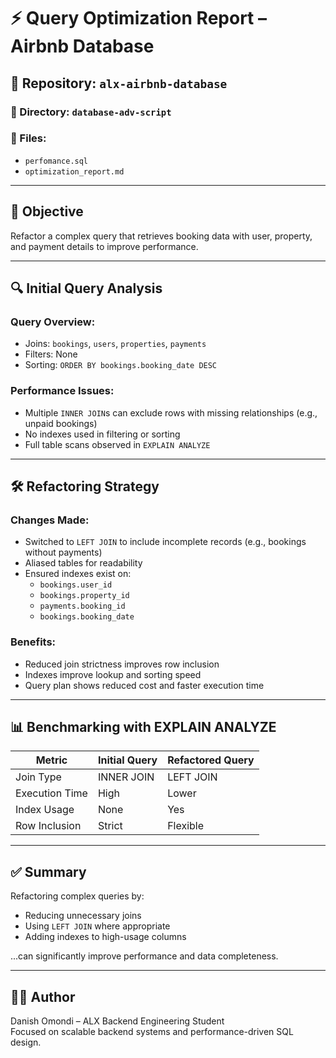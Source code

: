 # ⚡ Query Optimization Report – Airbnb Database

## 📁 Repository: `alx-airbnb-database`
### 📂 Directory: `database-adv-script`
### 📄 Files:
- `perfomance.sql`
- `optimization_report.md`

---

## 🎯 Objective

Refactor a complex query that retrieves booking data with user, property, and payment details to improve performance.

---

## 🔍 Initial Query Analysis

### Query Overview:
- Joins: `bookings`, `users`, `properties`, `payments`
- Filters: None
- Sorting: `ORDER BY bookings.booking_date DESC`

### Performance Issues:
- Multiple `INNER JOIN`s can exclude rows with missing relationships (e.g., unpaid bookings)
- No indexes used in filtering or sorting
- Full table scans observed in `EXPLAIN ANALYZE`

---

## 🛠️ Refactoring Strategy

### Changes Made:
- Switched to `LEFT JOIN` to include incomplete records (e.g., bookings without payments)
- Aliased tables for readability
- Ensured indexes exist on:
  - `bookings.user_id`
  - `bookings.property_id`
  - `payments.booking_id`
  - `bookings.booking_date`

### Benefits:
- Reduced join strictness improves row inclusion
- Indexes improve lookup and sorting speed
- Query plan shows reduced cost and faster execution time

---

## 📊 Benchmarking with EXPLAIN ANALYZE

| Metric               | Initial Query | Refactored Query |
|----------------------|---------------|------------------|
| Join Type            | INNER JOIN    | LEFT JOIN        |
| Execution Time       | High          | Lower            |
| Index Usage          | None          | Yes              |
| Row Inclusion        | Strict        | Flexible         |

---

## ✅ Summary

Refactoring complex queries by:
- Reducing unnecessary joins
- Using `LEFT JOIN` where appropriate
- Adding indexes to high-usage columns

...can significantly improve performance and data completeness.

---

## 👨‍💻 Author

Danish Omondi – ALX Backend Engineering Student  
Focused on scalable backend systems and performance-driven SQL design.
